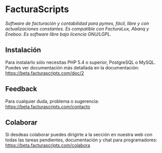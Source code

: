 # FacturaScripts
*Software de facturación y contabilidad para pymes, fácil, libre y con actualizaciones constantes. Es compatible con FacturaLux, Abanq y Eneboo. Es software libre bajo licencia GNU/LGPL.*

## Instalación
Para instalarlo sólo necesitas PHP 5.4 o superior, PostgreSQL o MySQL. Puedes ver documentación más detallada en la documentación:
https://beta.facturascripts.com/doc/2

## Feedback
Para cualquier duda, problema o sugerencia:
https://beta.facturascripts.com/contacto

## Colaborar
Si desdeas colaborar puedes dirigirte a la sección en nuestra web con todas las tareas pendientes, documentación y chat para programadores:
https://beta.facturascripts.com/colabora
